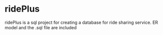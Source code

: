 # ridePlus
ridePlus is a sql project for creating a database for ride sharing service.
ER model and the .sql file are included

